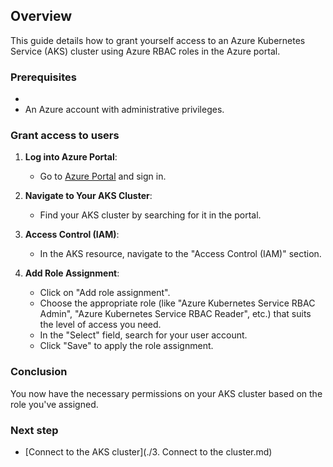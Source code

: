 ## Overview
This guide details how to grant yourself access to an Azure Kubernetes Service (AKS) cluster using Azure RBAC roles in the Azure portal.

### Prerequisites
- 
- An Azure account with administrative privileges.

### Grant access to users

1. **Log into Azure Portal**:
   - Go to [Azure Portal](https://portal.azure.com/) and sign in.

2. **Navigate to Your AKS Cluster**:
   - Find your AKS cluster by searching for it in the portal.

3. **Access Control (IAM)**:
   - In the AKS resource, navigate to the "Access Control (IAM)" section.

4. **Add Role Assignment**:
   - Click on "Add role assignment".
   - Choose the appropriate role (like "Azure Kubernetes Service RBAC Admin", "Azure Kubernetes Service RBAC Reader", etc.) that suits the level of access you need.
   - In the "Select" field, search for your user account.
   - Click "Save" to apply the role assignment.

### Conclusion
You now have the necessary permissions on your AKS cluster based on the role you've assigned.

### Next step

- [Connect to the AKS cluster](./3. Connect to the cluster.md)